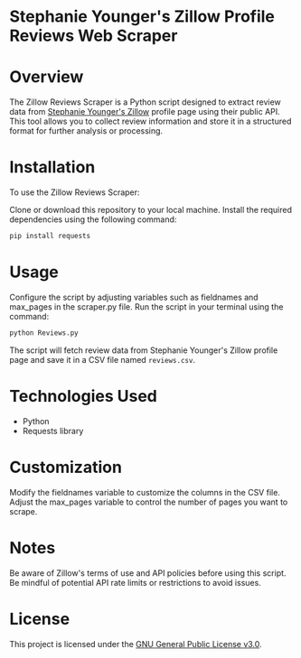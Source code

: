 # **Stephanie Younger's Zillow Profile Reviews Web Scraper** 
# **Overview**
The Zillow Reviews Scraper is a Python script designed to extract review data from [Stephanie Younger's Zillow](https://www.zillow.com/profile/Stephanie-Younger-CA/) profile page using their public API. This tool allows you to collect review information and store it in a structured format for further analysis or processing.

# **Installation**
To use the Zillow Reviews Scraper:

Clone or download this repository to your local machine.
Install the required dependencies using the following command:
```bash
pip install requests
```
# **Usage**
Configure the script by adjusting variables such as fieldnames and max_pages in the scraper.py file.
Run the script in your terminal using the command:
```bash
python Reviews.py
```
The script will fetch review data from Stephanie Younger's Zillow profile page and save it in a CSV file named ```reviews.csv```.

# **Technologies Used**
- Python
- Requests library
  
# **Customization**
Modify the fieldnames variable to customize the columns in the CSV file.
Adjust the max_pages variable to control the number of pages you want to scrape.

# **Notes**
Be aware of Zillow's terms of use and API policies before using this script.
Be mindful of potential API rate limits or restrictions to avoid issues.

# **License**
This project is licensed under the [GNU General Public License v3.0](License). 
